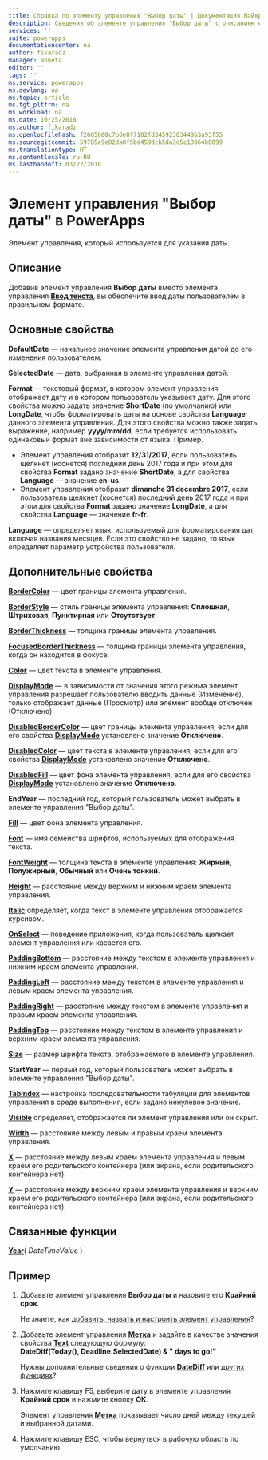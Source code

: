 ```yaml
---
title: Справка по элементу управления "Выбор даты" | Документация Майкрософт
description: Сведения об элементе управления "Выбор даты" с описанием его свойств и примерами
services: ''
suite: powerapps
documentationcenter: na
author: fikaradz
manager: anneta
editor: ''
tags: ''
ms.service: powerapps
ms.devlang: na
ms.topic: article
ms.tgt_pltfrm: na
ms.workload: na
ms.date: 10/25/2016
ms.author: fikaradz
ms.openlocfilehash: f2605680c7b6e8f7102fd3459230344863a93f55
ms.sourcegitcommit: 59785e9e82da8f5bd459dcb5da3d5c18064b0899
ms.translationtype: HT
ms.contentlocale: ru-RU
ms.lasthandoff: 03/22/2018
---
```

# <a name="date-picker-control-in-powerapps"></a>Элемент управления "Выбор даты" в PowerApps
Элемент управления, который используется для указания даты.

## <a name="description"></a>Описание
Добавив элемент управления **Выбор даты** вместо элемента управления **[Ввод текста](control-text-input.md)**, вы обеспечите ввод даты пользователем в правильном формате.

## <a name="key-properties"></a>Основные свойства
**DefaultDate** — начальное значение элемента управления датой до его изменения пользователем.

**SelectedDate** — дата, выбранная в элементе управления датой.

**Format** — текстовый формат, в котором элемент управления отображает дату и в котором пользователь указывает дату. Для этого свойства можно задать значение **ShortDate** (по умолчанию) или **LongDate**, чтобы форматировать даты на основе свойства **Language** данного элемента управления. Для этого свойства можно также задать выражение, например **yyyy/mm/dd**, если требуется использовать одинаковый формат вне зависимости от языка. Пример.

* Элемент управления отобразит **12/31/2017**, если пользователь щелкнет (коснется) последний день 2017 года и при этом для свойства **Format** задано значение **ShortDate**, а для свойства **Language** — значение **en-us**.
* Элемент управления отобразит **dimanche 31 decembre 2017**, если пользователь щелкнет (коснется) последний день 2017 года и при этом для свойства **Format** задано значение **LongDate**, а для свойства **Language** — значение **fr-fr**.

**Language** — определяет язык, используемый для форматирования дат, включая названия месяцев. Если это свойство не задано, то язык определяет параметр устройства пользователя.

## <a name="additional-properties"></a>Дополнительные свойства
**[BorderColor](properties-color-border.md)** — цвет границы элемента управления.

**[BorderStyle](properties-color-border.md)** — стиль границы элемента управления: **Сплошная**, **Штриховая**, **Пунктирная** или **Отсутствует**.

**[BorderThickness](properties-color-border.md)** — толщина границы элемента управления.

**[FocusedBorderThickness](properties-color-border.md)** — толщина границы элемента управления, когда он находится в фокусе.

**[Color](properties-color-border.md)** — цвет текста в элементе управления.

**[DisplayMode](properties-core.md)** — в зависимости от значения этого режима элемент управления разрешает пользователю вводить данные (Изменение), только отображает данные (Просмотр) или элемент вообще отключен (Отключено).

**[DisabledBorderColor](properties-color-border.md)** — цвет границы элемента управления, если для его свойства **[DisplayMode](properties-core.md)** установлено значение **Отключено**.

**[DisabledColor](properties-color-border.md)** — цвет текста в элементе управления, если для его свойства **[DisplayMode](properties-core.md)** установлено значение **Отключено**.

**[DisabledFill](properties-color-border.md)** — цвет фона элемента управления, если для его свойства **[DisplayMode](properties-core.md)** установлено значение **Отключено**.

**EndYear** — последний год, который пользователь может выбрать в элементе управления "Выбор даты".

**[Fill](properties-color-border.md)** — цвет фона элемента управления.

**[Font](properties-text.md)** — имя семейства шрифтов, используемых для отображения текста.

**[FontWeight](properties-text.md)** — толщина текста в элементе управления: **Жирный**, **Полужирный**, **Обычный** или **Очень тонкий**.

**[Height](properties-size-location.md)** — расстояние между верхним и нижним краем элемента управления.

**[Italic](properties-text.md)** определяет, когда текст в элементе управления отображается курсивом.

**[OnSelect](properties-core.md)** — поведение приложения, когда пользователь щелкает элемент управления или касается его.

**[PaddingBottom](properties-size-location.md)** — расстояние между текстом в элементе управления и нижним краем элемента управления.

**[PaddingLeft](properties-size-location.md)** — расстояние между текстом в элементе управления и левым краем элемента управления.

**[PaddingRight](properties-size-location.md)** — расстояние между текстом в элементе управления и правым краем элемента управления.

**[PaddingTop](properties-size-location.md)** — расстояние между текстом в элементе управления и верхним краем элемента управления.

**[Size](properties-text.md)** — размер шрифта текста, отображаемого в элементе управления.

**StartYear** — первый год, который пользователь может выбрать в элементе управления "Выбор даты".

**[TabIndex](properties-accessibility.md)** — настройка последовательности табуляции для элементов управления в среде выполнения, если задано ненулевое значение.

**[Visible](properties-core.md)** определяет, отображается ли элемент управления или он скрыт.

**[Width](properties-size-location.md)** — расстояние между левым и правым краем элемента управления.

**[X](properties-size-location.md)** — расстояние между левым краем элемента управления и левым краем его родительского контейнера (или экрана, если родительского контейнера нет).

**[Y](properties-size-location.md)** — расстояние между верхним краем элемента управления и верхним краем его родительского контейнера (или экрана, если родительского контейнера нет).

## <a name="related-functions"></a>Связанные функции
**[Year](../functions/function-datetime-parts.md)**( *DateTimeValue* )

## <a name="example"></a>Пример
1. Добавьте элемент управления **Выбор даты** и назовите его **Крайний срок**.
   
    Не знаете, как [добавить, назвать и настроить элемент управления](../add-configure-controls.md)?
2. Добавьте элемент управления **[Метка](control-text-box.md)** и задайте в качестве значения свойства **[Text](properties-core.md)** следующую формулу:
   <br>**DateDiff(Today(), Deadline.SelectedDate) & " days to go!"**
   
    Нужны дополнительные сведения о функции **[DateDiff](../functions/function-dateadd-datediff.md)** или [других функциях](../formula-reference.md)?
3. Нажмите клавишу F5, выберите дату в элементе управления **Крайний срок** и нажмите кнопку **ОК**.
   
    Элемент управления **[Метка](control-text-box.md)** показывает число дней между текущей и выбранной датами.
4. Нажмите клавишу ESC, чтобы вернуться в рабочую область по умолчанию.

